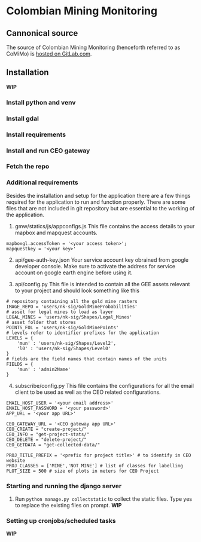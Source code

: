 
# Colombian Mining Monitoring

## Cannonical source
The source of Colombian Mining Monitoring (henceforth referred to as CoMiMo) is [hosted on GitLab.com](https://gitlab.com/sig-gis/gold-mine-watch).

## Installation
**WIP**
### Install python and venv
### Install gdal
### Install requirements
### Install and run CEO gateway
### Fetch the repo
### Additional requirements
Besides the installation and setup for the application there are a few things required for the application to run and function properly. There are some files that are not included in git repository but are essential to the working of the application.

 1. gmw/statics/js/appconfigs.js
This file contains the access details to your mapbox and mapquest accounts.
```
mapboxgl.accessToken = '<your access token>';
mapquestkey = '<your key>'
```
2. api/gee-auth-key.json
Your service account key obrained from google developer console. Make sure to activate the address for service account on google earth engine before using it. 

3. api/config.py
This file is intended to contain all the GEE assets relevant to your project and should look something like this
```
# repository containing all the gold mine rasters
IMAGE_REPO = 'users/nk-sig/GoldMineProbabilities'
# asset for legal mines to load as layer
LEGAL_MINES = 'users/nk-sig/Shapes/Legal_Mines'
# asset folder that stores 
POINTS_FOL = 'users/nk-sig/GoldMinePoints'
# levels refer to identifier prefixes for the application
LEVELS = {
    'mun' : 'users/nk-sig/Shapes/Level2',
    'l0' : 'users/nk-sig/Shapes/Level0'
}
# fields are the field names that contain names of the units
FIELDS = {
    'mun' : 'admin2Name'
}
```
4. subscribe/config.py
This file contains the configurations for all the email client to be used as well as the CEO related configurations.
```
EMAIL_HOST_USER = '<your email address>'
EMAIL_HOST_PASSWORD = '<your password>'
APP_URL = '<your app URL>'

CEO_GATEWAY_URL = '<CEO gateway app URL>'
CEO_CREATE = "create-project/"
CEO_INFO = "get-project-stats/"
CEO_DELETE = "delete-project/"
CEO_GETDATA = "get-collected-data/"

PROJ_TITLE_PREFIX = '<prefix for project title>' # to identify in CEO website
PROJ_CLASSES = ['MINE','NOT MINE'] # list of classes for labelling
PLOT_SIZE = 500 # size of plots in meters for CEO Project
```
### Starting and running the django server
1. Run `python manage.py collectstatic` to collect the static files. Type yes to replace the existing files on prompt.
**WIP**

### Setting up cronjobs/scheduled tasks
**WIP**